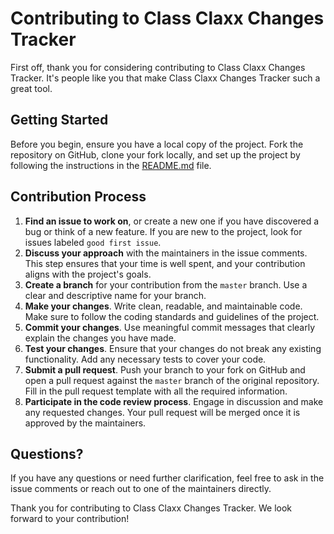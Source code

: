 # Contributing to Class Claxx Changes Tracker

First off, thank you for considering contributing to Class Claxx Changes Tracker. It's people like you that make Class Claxx Changes Tracker such a great tool.

## Getting Started

Before you begin, ensure you have a local copy of the project. Fork the repository on GitHub, clone your fork locally, and set up the project by following the instructions in the [README.md](README.md) file.

## Contribution Process

1. **Find an issue to work on**, or create a new one if you have discovered a bug or think of a new feature. If you are new to the project, look for issues labeled `good first issue`.
2. **Discuss your approach** with the maintainers in the issue comments. This step ensures that your time is well spent, and your contribution aligns with the project's goals.
3. **Create a branch** for your contribution from the `master` branch. Use a clear and descriptive name for your branch.
4. **Make your changes**. Write clean, readable, and maintainable code. Make sure to follow the coding standards and guidelines of the project.
5. **Commit your changes**. Use meaningful commit messages that clearly explain the changes you have made.
6. **Test your changes**. Ensure that your changes do not break any existing functionality. Add any necessary tests to cover your code.
7. **Submit a pull request**. Push your branch to your fork on GitHub and open a pull request against the `master` branch of the original repository. Fill in the pull request template with all the required information.
8. **Participate in the code review process**. Engage in discussion and make any requested changes. Your pull request will be merged once it is approved by the maintainers.


## Questions?

If you have any questions or need further clarification, feel free to ask in the issue comments or reach out to one of the maintainers directly.

Thank you for contributing to Class Claxx Changes Tracker. We look forward to your contribution!
